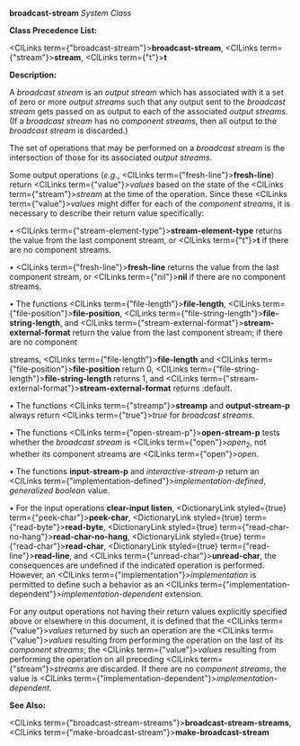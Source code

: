 **broadcast-stream** *System Class* 



**Class Precedence List:** 



<ClLinks  term={"broadcast-stream"}><b>broadcast-stream</b></ClLinks>, <ClLinks  term={"stream"}><b>stream</b></ClLinks>, <ClLinks  term={"t"}><b>t</b></ClLinks> 



**Description:** 



A *broadcast stream* is an *output stream* which has associated with it a set of zero or more *output streams* such that any output sent to the *broadcast stream* gets passed on as output to each of the associated *output streams*. (If a *broadcast stream* has no *component streams*, then all output to the *broadcast stream* is discarded.) 



The set of operations that may be performed on a *broadcast stream* is the intersection of those for its associated *output streams*. 



Some output operations (*e.g.*, <ClLinks  term={"fresh-line"}><b>fresh-line</b></ClLinks>) return <ClLinks  term={"value"}><i>values</i></ClLinks> based on the state of the <ClLinks  term={"stream"}><i>stream</i></ClLinks> at the time of the operation. Since these <ClLinks  term={"value"}><i>values</i></ClLinks> might differ for each of the *component streams*, it is necessary to describe their return value specifically: 



*•* <ClLinks  term={"stream-element-type"}><b>stream-element-type</b></ClLinks> returns the value from the last component stream, or <ClLinks  term={"t"}><b>t</b></ClLinks> if there are no component streams. 



*•* <ClLinks  term={"fresh-line"}><b>fresh-line</b></ClLinks> returns the value from the last component stream, or <ClLinks  term={"nil"}><b>nil</b></ClLinks> if there are no component streams. 







 



 



*•* The functions <ClLinks  term={"file-length"}><b>file-length</b></ClLinks>, <ClLinks  term={"file-position"}><b>file-position</b></ClLinks>, <ClLinks  term={"file-string-length"}><b>file-string-length</b></ClLinks>, and <ClLinks  term={"stream-external-format"}><b>stream-external-format</b></ClLinks> return the value from the last component stream; if there are no component 



streams, <ClLinks  term={"file-length"}><b>file-length</b></ClLinks> and <ClLinks  term={"file-position"}><b>file-position</b></ClLinks> return 0, <ClLinks  term={"file-string-length"}><b>file-string-length</b></ClLinks> returns 1, and <ClLinks  term={"stream-external-format"}><b>stream-external-format</b></ClLinks> returns :default. 



*•* The functions <ClLinks  term={"streamp"}><b>streamp</b></ClLinks> and **output-stream-p** always return <ClLinks  term={"true"}><i>true</i></ClLinks> for *broadcast streams*. 



*•* The functions <ClLinks  term={"open-stream-p"}><b>open-stream-p</b></ClLinks> tests whether the *broadcast stream* is <ClLinks  term={"open"}><i>open</i></ClLinks><sub>2</sub>, not whether its component streams are <ClLinks  term={"open"}><i>open</i></ClLinks>. 



*•* The functions **input-stream-p** and *interactive-stream-p* return an <ClLinks  term={"implementation-defined"}><i>implementation-defined</i></ClLinks>, *generalized boolean* value. 



*•* For the input operations **clear-input listen**, <DictionaryLink styled={true} term={"peek-char"}><b>peek-char</b></DictionaryLink>, <DictionaryLink styled={true} term={"read-byte"}><b>read-byte</b></DictionaryLink>, <DictionaryLink styled={true} term={"read-char-no-hang"}><b>read-char-no-hang</b></DictionaryLink>, <DictionaryLink styled={true} term={"read-char"}><b>read-char</b></DictionaryLink>, <DictionaryLink styled={true} term={"read-line"}><b>read-line</b></DictionaryLink>, and <ClLinks  term={"unread-char"}><b>unread-char</b></ClLinks>, the consequences are undefined if the indicated operation is performed. However, an <ClLinks  term={"implementation"}><i>implementation</i></ClLinks> is permitted to define such a behavior as an <ClLinks  term={"implementation-dependent"}><i>implementation-dependent</i></ClLinks> extension. 



For any output operations not having their return values explicitly specified above or elsewhere in this document, it is defined that the <ClLinks  term={"value"}><i>values</i></ClLinks> returned by such an operation are the <ClLinks  term={"value"}><i>values</i></ClLinks> resulting from performing the operation on the last of its *component streams*; the <ClLinks  term={"value"}><i>values</i></ClLinks> resulting from performing the operation on all preceding <ClLinks  term={"stream"}><i>streams</i></ClLinks> are discarded. If there are no *component streams*, the value is <ClLinks  term={"implementation-dependent"}><i>implementation-dependent</i></ClLinks>. 



**See Also:** 



<ClLinks  term={"broadcast-stream-streams"}><b>broadcast-stream-streams</b></ClLinks>, <ClLinks  term={"make-broadcast-stream"}><b>make-broadcast-stream</b></ClLinks> 



